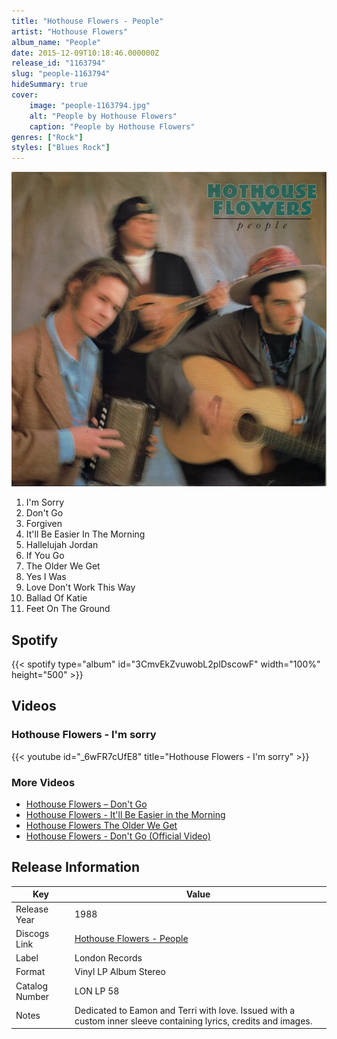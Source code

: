 ```yaml
---
title: "Hothouse Flowers - People"
artist: "Hothouse Flowers"
album_name: "People"
date: 2015-12-09T10:18:46.000000Z
release_id: "1163794"
slug: "people-1163794"
hideSummary: true
cover:
    image: "people-1163794.jpg"
    alt: "People by Hothouse Flowers"
    caption: "People by Hothouse Flowers"
genres: ["Rock"]
styles: ["Blues Rock"]
---
```


![People by Hothouse Flowers](people-1163794.jpg)

<!-- section break -->

1. I'm Sorry
2. Don't Go
3. Forgiven
4. It'll Be Easier In The Morning
5. Hallelujah Jordan
6. If You Go
7. The Older We Get
8. Yes I Was
9. Love Don't Work This Way
10. Ballad Of Katie
11. Feet On The Ground

<!-- section break -->


## Spotify
{{< spotify type="album" id="3CmvEkZvuwobL2plDscowF" width="100%" height="500" >}}



## Videos
### Hothouse Flowers -  I'm sorry
{{< youtube id="_6wFR7cUfE8" title="Hothouse Flowers -  I'm sorry" >}}<br>

### More Videos

- [Hothouse Flowers ‎– Don't Go](https://www.youtube.com/watch?v=Ym1bePL88ro)
- [Hothouse Flowers - It'll Be Easier in the Morning](https://www.youtube.com/watch?v=BzwPz83UbuU)
- [Hothouse Flowers The Older We Get](https://www.youtube.com/watch?v=h3oWuIEAGaQ)
- [Hothouse Flowers - Don't Go (Official Video)](https://www.youtube.com/watch?v=HDEY1UeIsr4)


## Release Information
|  Key           | Value                                                |
| ---------------| ---------------------------------------------------- |
| Release Year   | 1988                                   |
| Discogs Link   | [Hothouse Flowers - People](https://www.discogs.com/release/1163794-Hothouse-Flowers-People) |
| Label          | London Records |
| Format         | Vinyl LP Album Stereo |
| Catalog Number | LON LP 58 |
| Notes | Dedicated to Eamon and Terri with love. Issued with a custom inner sleeve containing lyrics, credits and images. |